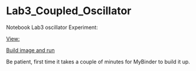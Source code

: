# Lab3_Coupled_Oscillator

Notebook 
Lab3 oscillator Experiment: 

[View:](https://github.com/evgeny-kolonsky/Lab3_Coupled_Oscillator/blob/main/Lab3_Oscillator_Experiment.ipynb)

[Build image and run](https://mybinder.org/v2/gh/evgeny-kolonsky/Lab3_Coupled_Oscillator/HEAD?labpath=Lab3_Oscillator_Experiment.ipynb)

Be patient, first time it takes a couple of minutes for MyBinder to build it up.
